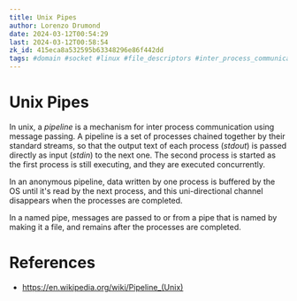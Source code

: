 ```yaml
---
title: Unix Pipes
author: Lorenzo Drumond
date: 2024-03-12T00:54:29
last: 2024-03-12T00:58:54
zk_id: 415eca8a532595b63348296e86f442dd
tags: #domain #socket #linux #file_descriptors #inter_process_communication #api #named #unix #anonymous #computer_science #programming #pipes #network
---
```



# Unix Pipes
In unix, a _pipeline_ is a mechanism for inter process communication using message passing. A pipeline is a set of processes chained together by their standard streams, so that the output text of each process (_stdout_) is passed directly as input (_stdin_) to the next one. The second process is started as the first process is still executing, and they are executed concurrently.

In an anonymous pipeline, data written by one process is buffered by the OS until it's read by the next process, and this uni-directional channel disappears when the processes are completed.

In a named pipe, messages are passed to or from a pipe that is named by making it a file, and remains after the processes are completed.

# References
- https://en.wikipedia.org/wiki/Pipeline_(Unix)
